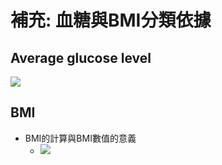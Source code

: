 補充: 血糖與BMI分類依據
=======================
## Average glucose level
![](https://i.imgur.com/odgJgbX.png)

## BMI
- BMI的計算與BMI數值的意義
    - ![](https://i.imgur.com/Q7nEzN6.jpg)
